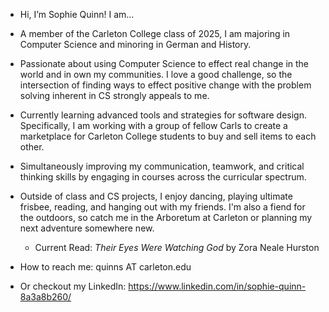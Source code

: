 - Hi, I’m Sophie Quinn! I am...
- A member of the Carleton College class of 2025, I am majoring in Computer Science and minoring in German and History.
- Passionate about using Computer Science to effect real change in the world and in own my communities. I love a good challenge, so the intersection of finding ways to effect positive change with the problem solving inherent in CS strongly appeals to me.
- Currently learning advanced tools and strategies for software design. Specifically, I am working with a group of fellow Carls to create a marketplace for Carleton College students to buy and sell items to each other. 
- Simultaneously improving my communication, teamwork, and critical thinking skills by engaging in courses across the curricular spectrum.
  
- Outside of class and CS projects, I enjoy dancing, playing ultimate frisbee, reading, and hanging out with my friends. I'm also a fiend for the outdoors, so catch me in the Arboretum at Carleton or planning my next adventure somewhere new.
    - Current Read: *Their Eyes Were Watching God* by Zora Neale Hurston
- How to reach me: quinns AT carleton.edu
- Or checkout my LinkedIn: https://www.linkedin.com/in/sophie-quinn-8a3a8b260/

<!---
quinns7/quinns7 is a ✨ special ✨ repository because its `README.md` (this file) appears on your GitHub profile.
You can click the Preview link to take a look at your changes.
--->
